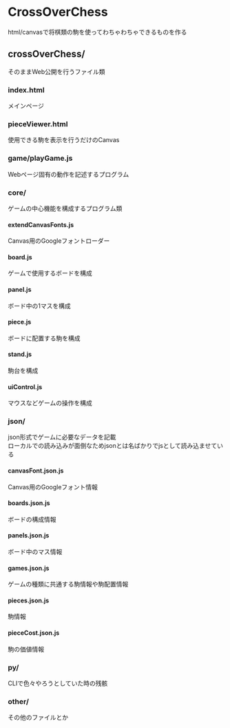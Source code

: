 # CrossOverChess
html/canvasで将棋類の駒を使ってわちゃわちゃできるものを作る

## crossOverChess/
そのままWeb公開を行うファイル類

### index.html
メインページ

### pieceViewer.html
使用できる駒を表示を行うだけのCanvas

### game/playGame.js
Webページ固有の動作を記述するプログラム

### core/
ゲームの中心機能を構成するプログラム類

#### extendCanvasFonts.js
Canvas用のGoogleフォントローダー

#### board.js
ゲームで使用するボードを構成

#### panel.js
ボード中の1マスを構成

#### piece.js
ボードに配置する駒を構成

#### stand.js
駒台を構成

#### uiControl.js
マウスなどゲームの操作を構成

### json/
json形式でゲームに必要なデータを記載  
ローカルでの読み込みが面倒なためjsonとは名ばかりでjsとして読み込ませている

#### canvasFont.json.js
Canvas用のGoogleフォント情報

#### boards.json.js
ボードの構成情報

#### panels.json.js
ボード中のマス情報

#### games.json.js
ゲームの種類に共通する駒情報や駒配置情報

#### pieces.json.js
駒情報

#### pieceCost.json.js
駒の価値情報

### py/
CLIで色々やろうとしていた時の残骸

### other/
その他のファイルとか
